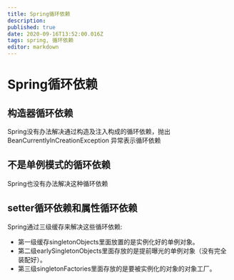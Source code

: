```yaml
---
title: Spring循环依赖
description: 
published: true
date: 2020-09-16T13:52:00.016Z
tags: spring, 循环依赖
editor: markdown
---
```


# Spring循环依赖

## 构造器循环依赖
Spring没有办法解决通过构造及注入构成的循环依赖，抛出BeanCurrentlylnCreationException 异常表示循环依赖
## 不是单例模式的循环依赖
Spring也没有办法解决这种循环依赖
## setter循环依赖和属性循环依赖

Spring通过三级缓存来解决这些循环依赖:
* 第一级缓存singletonObjects里面放置的是实例化好的单例对象。
* 第二级earlySingletonObjects里面存放的是提前曝光的单例对象（没有完全装配好）。
* 第三级singletonFactories里面存放的是要被实例化的对象的对象工厂。



